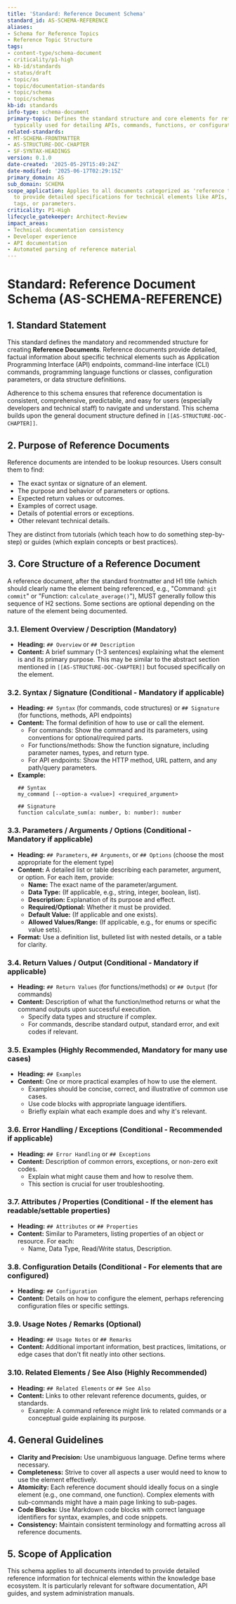 ```yaml
---
title: 'Standard: Reference Document Schema'
standard_id: AS-SCHEMA-REFERENCE
aliases:
- Schema for Reference Topics
- Reference Topic Structure
tags:
- content-type/schema-document
- criticality/p1-high
- kb-id/standards
- status/draft
- topic/as
- topic/documentation-standards
- topic/schema
- topic/schemas
kb-id: standards
info-type: schema-document
primary-topic: Defines the standard structure and core elements for reference documents,
  typically used for detailing APIs, commands, functions, or configuration parameters.
related-standards:
- MT-SCHEMA-FRONTMATTER
- AS-STRUCTURE-DOC-CHAPTER
- SF-SYNTAX-HEADINGS
version: 0.1.0
date-created: '2025-05-29T15:49:24Z'
date-modified: '2025-06-17T02:29:15Z'
primary_domain: AS
sub_domain: SCHEMA
scope_application: Applies to all documents categorized as 'reference topics' or intended
  to provide detailed specifications for technical elements like APIs, commands, functions,
  tags, or parameters.
criticality: P1-High
lifecycle_gatekeeper: Architect-Review
impact_areas:
- Technical documentation consistency
- Developer experience
- API documentation
- Automated parsing of reference material
---
```

# Standard: Reference Document Schema (AS-SCHEMA-REFERENCE)

## 1. Standard Statement

This standard defines the mandatory and recommended structure for creating **Reference Documents**. Reference documents provide detailed, factual information about specific technical elements such as Application Programming Interface (API) endpoints, command-line interface (CLI) commands, programming language functions or classes, configuration parameters, or data structure definitions.

Adherence to this schema ensures that reference documentation is consistent, comprehensive, predictable, and easy for users (especially developers and technical staff) to navigate and understand. This schema builds upon the general document structure defined in `[[AS-STRUCTURE-DOC-CHAPTER]]`.

## 2. Purpose of Reference Documents

Reference documents are intended to be lookup resources. Users consult them to find:
-   The exact syntax or signature of an element.
-   The purpose and behavior of parameters or options.
-   Expected return values or outcomes.
-   Examples of correct usage.
-   Details of potential errors or exceptions.
-   Other relevant technical details.

They are distinct from tutorials (which teach how to do something step-by-step) or guides (which explain concepts or best practices).

## 3. Core Structure of a Reference Document

A reference document, after the standard frontmatter and H1 title (which should clearly name the element being referenced, e.g., "Command: `git commit`" or "Function: `calculate_average()`"), MUST generally follow this sequence of H2 sections. Some sections are optional depending on the nature of the element being documented.

### 3.1. Element Overview / Description (Mandatory)
   - **Heading:** `## Overview` or `## Description`
   - **Content:** A brief summary (1-3 sentences) explaining what the element is and its primary purpose. This may be similar to the abstract section mentioned in `[[AS-STRUCTURE-DOC-CHAPTER]]` but focused specifically on the element.

### 3.2. Syntax / Signature (Conditional - Mandatory if applicable)
   - **Heading:** `## Syntax` (for commands, code structures) or `## Signature` (for functions, methods, API endpoints)
   - **Content:** The formal definition of how to use or call the element.
     - For commands: Show the command and its parameters, using conventions for optional/required parts.
     - For functions/methods: Show the function signature, including parameter names, types, and return type.
     - For API endpoints: Show the HTTP method, URL pattern, and any path/query parameters.
   - **Example:**
     ```
     ## Syntax
     my_command [--option-a <value>] <required_argument>
     ```
     ```
     ## Signature
     function calculate_sum(a: number, b: number): number
     ```

### 3.3. Parameters / Arguments / Options (Conditional - Mandatory if applicable)
   - **Heading:** `## Parameters`, `## Arguments`, or `## Options` (choose the most appropriate for the element type)
   - **Content:** A detailed list or table describing each parameter, argument, or option. For each item, provide:
     - **Name:** The exact name of the parameter/argument.
     - **Data Type:** (If applicable, e.g., string, integer, boolean, list).
     - **Description:** Explanation of its purpose and effect.
     - **Required/Optional:** Whether it must be provided.
     - **Default Value:** (If applicable and one exists).
     - **Allowed Values/Range:** (If applicable, e.g., for enums or specific value sets).
   - **Format:** Use a definition list, bulleted list with nested details, or a table for clarity.

### 3.4. Return Values / Output (Conditional - Mandatory if applicable)
   - **Heading:** `## Return Values` (for functions/methods) or `## Output` (for commands)
   - **Content:** Description of what the function/method returns or what the command outputs upon successful execution.
     - Specify data types and structure if complex.
     - For commands, describe standard output, standard error, and exit codes if relevant.

### 3.5. Examples (Highly Recommended, Mandatory for many use cases)
   - **Heading:** `## Examples`
   - **Content:** One or more practical examples of how to use the element.
     - Examples should be concise, correct, and illustrative of common use cases.
     - Use code blocks with appropriate language identifiers.
     - Briefly explain what each example does and why it's relevant.

### 3.6. Error Handling / Exceptions (Conditional - Recommended if applicable)
   - **Heading:** `## Error Handling` or `## Exceptions`
   - **Content:** Description of common errors, exceptions, or non-zero exit codes.
     - Explain what might cause them and how to resolve them.
     - This section is crucial for user troubleshooting.

### 3.7. Attributes / Properties (Conditional - If the element has readable/settable properties)
   - **Heading:** `## Attributes` or `## Properties`
   - **Content:** Similar to Parameters, listing properties of an object or resource. For each:
     - Name, Data Type, Read/Write status, Description.

### 3.8. Configuration Details (Conditional - For elements that are configured)
   - **Heading:** `## Configuration`
   - **Content:** Details on how to configure the element, perhaps referencing configuration files or specific settings.

### 3.9. Usage Notes / Remarks (Optional)
   - **Heading:** `## Usage Notes` or `## Remarks`
   - **Content:** Additional important information, best practices, limitations, or edge cases that don't fit neatly into other sections.

### 3.10. Related Elements / See Also (Highly Recommended)
   - **Heading:** `## Related Elements` or `## See Also`
   - **Content:** Links to other relevant reference documents, guides, or standards.
     - Example: A command reference might link to related commands or a conceptual guide explaining its purpose.

## 4. General Guidelines
- **Clarity and Precision:** Use unambiguous language. Define terms where necessary.
- **Completeness:** Strive to cover all aspects a user would need to know to use the element effectively.
- **Atomicity:** Each reference document should ideally focus on a single element (e.g., one command, one function). Complex elements with sub-commands might have a main page linking to sub-pages.
- **Code Blocks:** Use Markdown code blocks with correct language identifiers for syntax, examples, and code snippets.
- **Consistency:** Maintain consistent terminology and formatting across all reference documents.

## 5. Scope of Application
This schema applies to all documents intended to provide detailed reference information for technical elements within the knowledge base ecosystem. It is particularly relevant for software documentation, API guides, and system administration manuals.
